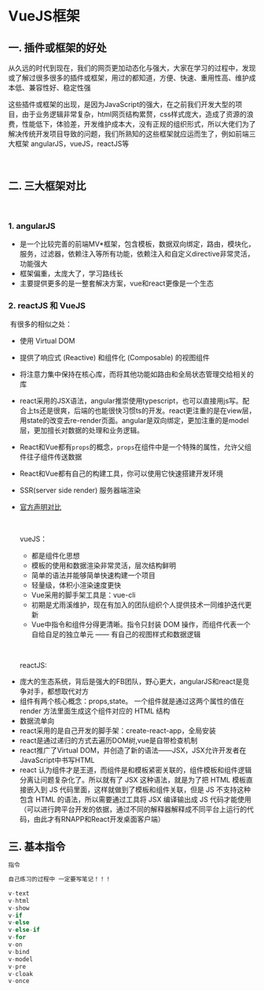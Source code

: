 # VueJS框架



## 一. 插件或框架的好处






​	从久远的时代到现在，我们的网页更加动态化与强大，大家在学习的过程中，发现或了解过很多很多的插件或框架，用过的都知道，方便、快速、重用性高、维护成本低、兼容性好、稳定性强

​	这些插件或框架的出现，是因为JavaScript的强大，在之前我们开发大型的项目，由于业务逻辑非常复杂，html网页结构累赘，css样式庞大，造成了资源的浪费，性能低下，体验差，开发维护成本大，没有正规的组织形式，所以大佬们为了解决传统开发项目导致的问题，我们所熟知的这些框架就应运而生了，例如前端三大框架 angularJS，vueJS，reactJS等

​	

## 二. 三大框架对比

​	

### 1. angularJS




 + 是一个比较完善的前端MV*框架，包含模板，数据双向绑定，路由，模块化，服务，过滤器，依赖注入等所有功能，依赖注入和自定义directive非常灵活，功能强大
 + 框架偏重，太庞大了，学习路线长
 + 主要提供更多的是一整套解决方案，vue和react更像是一个生态

### 2. reactJS 和 VueJS

​	有很多的相似之处：

 +  使用 Virtual DOM

 +  提供了响应式 (Reactive) 和组件化 (Composable) 的视图组件

 +  将注意力集中保持在核心库，而将其他功能如路由和全局状态管理交给相关的库

 +  react采用的JSX语法，angular推崇使用typescript，也可以直接用js写。配合上ts还是很爽，后端的也能很快习惯ts的开发。react更注重的是在view层，用state的改变去re-render页面。angular是双向绑定，更加注重的是model层，更加擅长对数据的处理和业务逻辑。

 +  React和Vue都有`props`的概念，`props`在组件中是一个特殊的属性，允许父组件往子组件传送数据

 +  React和Vue都有自己的构建工具，你可以使用它快速搭建开发环境

 +  SSR(server side render) 服务器端渲染

 +  [官方声明对比](https://cn.vuejs.org/v2/guide/comparison.html)

    ​

    vueJS：

    + 都是组件化思想
    + 模板的使用和数据渲染非常灵活，层次结构鲜明
    + 简单的语法并能够简单快速构建一个项目
    + 轻量级，体积小渲染速度更快
    + Vue采用的脚手架工具是：vue-cli
    + 初期是尤雨溪维护，现在有加入的团队组织个人提供技术一同维护迭代更新
    + Vue中指令和组件分得更清晰。指令只封装 DOM 操作，而组件代表一个自给自足的独立单元 —— 有自己的视图样式和数据逻辑

    ​

    reactJS:

 - 庞大的生态系统，背后是强大的FB团队，野心更大，angularJS和react是竞争对手，都想取代对方
 - 组件有两个核心概念：props,state。 一个组件就是通过这两个属性的值在 render 方法里面生成这个组件对应的 HTML 结构
 - 数据流单向
 - react采用的是自己开发的脚手架：create-react-app，全局安装
 - react是通过递归的方式去遍历DOM树,vue是自带检查机制
 - react推广了Virtual DOM，并创造了新的语法——JSX，JSX允许开发者在JavaScript中书写HTML
 - react 认为组件才是王道，而组件是和模板紧密关联的，组件模板和组件逻辑分离让问题复杂化了。所以就有了 JSX 这种语法，就是为了把 HTML 模板直接嵌入到 JS 代码里面，这样就做到了模板和组件关联，但是 JS 不支持这种包含 HTML 的语法，所以需要通过工具将 JSX 编译输出成 JS 代码才能使用（可以进行跨平台开发的依据，通过不同的解释器解释成不同平台上运行的代码，由此才有RNAPP和React开发桌面客户端）



## 三. 基本指令

```js
指令

自己练习的过程中 一定要写笔记！！！

v-text
v-html
v-show
v-if
v-else
v-else-if
v-for
v-on
v-bind
v-model
v-pre
v-cloak
v-once
```











​	

​	

​	





























